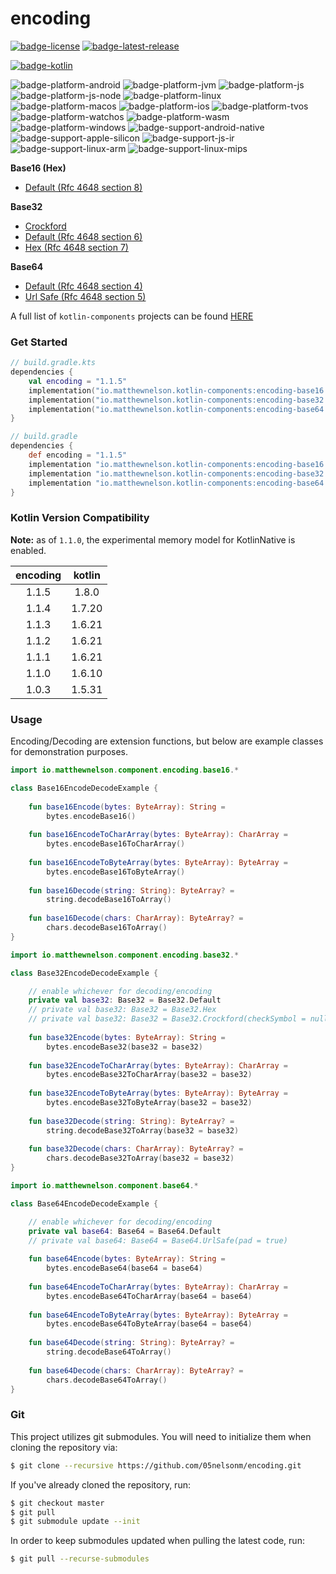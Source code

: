 # encoding
[![badge-license]][url-license]
[![badge-latest-release]][url-latest-release]

[![badge-kotlin]][url-kotlin]

![badge-platform-android]
![badge-platform-jvm]
![badge-platform-js]
![badge-platform-js-node]
![badge-platform-linux]
![badge-platform-macos]
![badge-platform-ios]
![badge-platform-tvos]
![badge-platform-watchos]
![badge-platform-wasm]
![badge-platform-windows]
![badge-support-android-native]
![badge-support-apple-silicon]
![badge-support-js-ir]
![badge-support-linux-arm]
![badge-support-linux-mips]

**Base16 (Hex)**
 - [Default (Rfc 4648 section 8)](https://www.ietf.org/rfc/rfc4648.html#section-8)

**Base32**
 - [Crockford](https://www.crockford.com/base32.html)
 - [Default (Rfc 4648 section 6)](https://www.ietf.org/rfc/rfc4648.html#section-6)
 - [Hex (Rfc 4648 section 7)](https://www.ietf.org/rfc/rfc4648.html#section-7)

**Base64**
 - [Default (Rfc 4648 section 4)](https://www.ietf.org/rfc/rfc4648.html#section-4)
 - [Url Safe (Rfc 4648 section 5)](https://www.ietf.org/rfc/rfc4648.html#section-5)

A full list of `kotlin-components` projects can be found [HERE](https://kotlin-components.matthewnelson.io)

### Get Started

<!-- TAG_VERSION -->

```kotlin
// build.gradle.kts
dependencies {
    val encoding = "1.1.5"
    implementation("io.matthewnelson.kotlin-components:encoding-base16:$encoding")
    implementation("io.matthewnelson.kotlin-components:encoding-base32:$encoding")
    implementation("io.matthewnelson.kotlin-components:encoding-base64:$encoding")
}
```

<!-- TAG_VERSION -->

```groovy
// build.gradle
dependencies {
    def encoding = "1.1.5"
    implementation "io.matthewnelson.kotlin-components:encoding-base16:$encoding"
    implementation "io.matthewnelson.kotlin-components:encoding-base32:$encoding"
    implementation "io.matthewnelson.kotlin-components:encoding-base64:$encoding"
}
```

### Kotlin Version Compatibility

**Note:** as of `1.1.0`, the experimental memory model for KotlinNative is enabled.

<!-- TAG_VERSION -->

| encoding | kotlin |
|:--------:|:------:|
|  1.1.5   | 1.8.0  |
|  1.1.4   | 1.7.20 |
|  1.1.3   | 1.6.21 |
|  1.1.2   | 1.6.21 |
|  1.1.1   | 1.6.21 |
|  1.1.0   | 1.6.10 |
|  1.0.3   | 1.5.31 |

### Usage

Encoding/Decoding are extension functions, but below are example
classes for demonstration purposes.

```kotlin
import io.matthewnelson.component.encoding.base16.*

class Base16EncodeDecodeExample {
    
    fun base16Encode(bytes: ByteArray): String =
        bytes.encodeBase16()
    
    fun base16EncodeToCharArray(bytes: ByteArray): CharArray =
        bytes.encodeBase16ToCharArray()
        
    fun base16EncodeToByteArray(bytes: ByteArray): ByteArray =
        bytes.encodeBase16ToByteArray()
    
    fun base16Decode(string: String): ByteArray? =
        string.decodeBase16ToArray()
    
    fun base16Decode(chars: CharArray): ByteArray? =
        chars.decodeBase16ToArray()
}
```


```kotlin
import io.matthewnelson.component.encoding.base32.*

class Base32EncodeDecodeExample {

    // enable whichever for decoding/encoding
    private val base32: Base32 = Base32.Default
    // private val base32: Base32 = Base32.Hex
    // private val base32: Base32 = Base32.Crockford(checkSymbol = null)
    
    fun base32Encode(bytes: ByteArray): String =
        bytes.encodeBase32(base32 = base32)
    
    fun base32EncodeToCharArray(bytes: ByteArray): CharArray =
        bytes.encodeBase32ToCharArray(base32 = base32)
        
    fun base32EncodeToByteArray(bytes: ByteArray): ByteArray =
        bytes.encodeBase32ToByteArray(base32 = base32)
    
    fun base32Decode(string: String): ByteArray? =
        string.decodeBase32ToArray(base32 = base32)
    
    fun base32Decode(chars: CharArray): ByteArray? =
        chars.decodeBase32ToArray(base32 = base32)
}
```

```kotlin
import io.matthewnelson.component.base64.*

class Base64EncodeDecodeExample {

    // enable whichever for decoding/encoding
    private val base64: Base64 = Base64.Default
    // private val base64: Base64 = Base64.UrlSafe(pad = true)
    
    fun base64Encode(bytes: ByteArray): String =
        bytes.encodeBase64(base64 = base64)
    
    fun base64EncodeToCharArray(bytes: ByteArray): CharArray =
        bytes.encodeBase64ToCharArray(base64 = base64)
        
    fun base64EncodeToByteArray(bytes: ByteArray): ByteArray =
        bytes.encodeBase64ToByteArray(base64 = base64)
    
    fun base64Decode(string: String): ByteArray? =
        string.decodeBase64ToArray()
    
    fun base64Decode(chars: CharArray): ByteArray? =
        chars.decodeBase64ToArray()
}
```

### Git

This project utilizes git submodules. You will need to initialize them when
cloning the repository via:

```bash
$ git clone --recursive https://github.com/05nelsonm/encoding.git
```

If you've already cloned the repository, run:
```bash
$ git checkout master
$ git pull
$ git submodule update --init
```

In order to keep submodules updated when pulling the latest code, run:
```bash
$ git pull --recurse-submodules
```

<!-- TAG_VERSION -->
[badge-latest-release]: https://img.shields.io/badge/latest--release-1.1.5-blue.svg?style=flat
[badge-license]: https://img.shields.io/badge/license-Apache%20License%202.0-blue.svg?style=flat

<!-- TAG_DEPENDENCIES -->
[badge-kotlin]: https://img.shields.io/badge/kotlin-1.8.0-blue.svg?logo=kotlin

<!-- TAG_PLATFORMS -->
[badge-platform-android]: http://img.shields.io/badge/-android-6EDB8D.svg?style=flat
[badge-platform-jvm]: http://img.shields.io/badge/-jvm-DB413D.svg?style=flat
[badge-platform-js]: http://img.shields.io/badge/-js-F8DB5D.svg?style=flat
[badge-platform-js-node]: https://img.shields.io/badge/-nodejs-68a063.svg?style=flat
[badge-platform-linux]: http://img.shields.io/badge/-linux-2D3F6C.svg?style=flat
[badge-platform-macos]: http://img.shields.io/badge/-macos-111111.svg?style=flat
[badge-platform-ios]: http://img.shields.io/badge/-ios-CDCDCD.svg?style=flat
[badge-platform-tvos]: http://img.shields.io/badge/-tvos-808080.svg?style=flat
[badge-platform-watchos]: http://img.shields.io/badge/-watchos-C0C0C0.svg?style=flat
[badge-platform-wasm]: https://img.shields.io/badge/-wasm-624FE8.svg?style=flat
[badge-platform-windows]: http://img.shields.io/badge/-windows-4D76CD.svg?style=flat
[badge-support-android-native]: http://img.shields.io/badge/support-[AndroidNative]-6EDB8D.svg?style=flat
[badge-support-apple-silicon]: http://img.shields.io/badge/support-[AppleSilicon]-43BBFF.svg?style=flat
[badge-support-js-ir]: https://img.shields.io/badge/support-[js--IR]-AAC4E0.svg?style=flat
[badge-support-linux-arm]: http://img.shields.io/badge/support-[LinuxArm]-2D3F6C.svg?style=flat
[badge-support-linux-mips]: http://img.shields.io/badge/support-[LinuxMIPS]-2D3F6C.svg?style=flat

[url-latest-release]: https://github.com/05nelsonm/encoding/releases/latest
[url-license]: https://www.apache.org/licenses/LICENSE-2.0.txt
[url-kotlin]: https://kotlinlang.org
